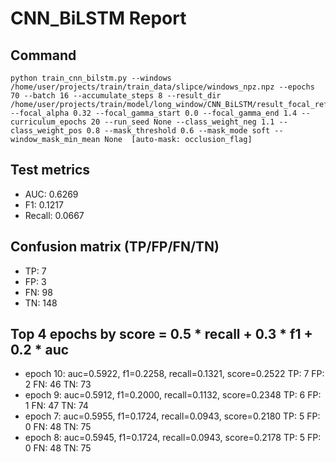 # CNN_BiLSTM Report

## Command
```
python train_cnn_bilstm.py --windows /home/user/projects/train/train_data/slipce/windows_npz.npz --epochs 70 --batch 16 --accumulate_steps 8 --result_dir /home/user/projects/train/model/long_window/CNN_BiLSTM/result_focal_refine/cw06_fg07 --focal_alpha 0.32 --focal_gamma_start 0.0 --focal_gamma_end 1.4 --curriculum_epochs 20 --run_seed None --class_weight_neg 1.1 --class_weight_pos 0.8 --mask_threshold 0.6 --mask_mode soft --window_mask_min_mean None  [auto-mask: occlusion_flag]
```

## Test metrics
- AUC: 0.6269
- F1: 0.1217
- Recall: 0.0667
## Confusion matrix (TP/FP/FN/TN)
- TP: 7
- FP: 3
- FN: 98
- TN: 148

## Top 4 epochs by score = 0.5 * recall + 0.3 * f1 + 0.2 * auc
- epoch 10: auc=0.5922, f1=0.2258, recall=0.1321, score=0.2522  TP: 7 FP: 2 FN: 46 TN: 73
- epoch 9: auc=0.5912, f1=0.2000, recall=0.1132, score=0.2348  TP: 6 FP: 1 FN: 47 TN: 74
- epoch 7: auc=0.5955, f1=0.1724, recall=0.0943, score=0.2180  TP: 5 FP: 0 FN: 48 TN: 75
- epoch 8: auc=0.5945, f1=0.1724, recall=0.0943, score=0.2178  TP: 5 FP: 0 FN: 48 TN: 75
